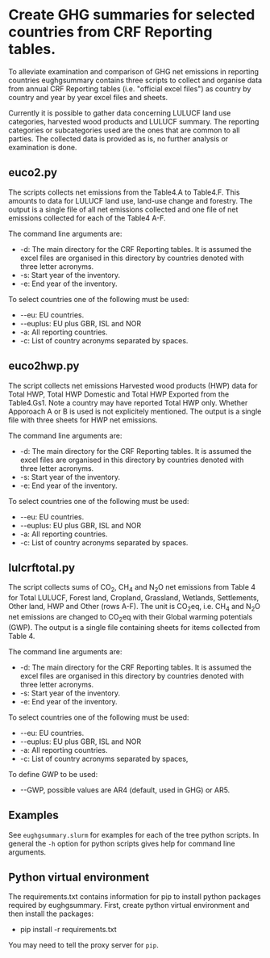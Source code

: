 # Create GHG summaries for selected countries from CRF Reporting tables.

To alleviate examination and comparison of GHG net emissions in reporting countries
eughgsummary contains three scripts to collect and organise data from annual CRF Reporting tables
(i.e. "official excel files") as country by country and year by year excel files and sheets. 

Currently it is possible to gather data concerning LULUCF land use categories,
harvested wood products and LULUCF summary. The reporting categories or subcategories used are the ones 
that are common to all parties. The collected data is provided as is, no further analysis or examination is done.

## euco2.py
The scripts collects net emissions from the Table4.A to Table4.F. This amounts to data for LULUCF
land use, land-use change and forestry. The output is a single file of all net emissions collected
and one file of net emissions collected for each of the Table4 A-F.

The command line arguments are:
+ -d: The main directory for the CRF Reporting tables. It is assumed the excel files are
      organised in this directory by countries denoted with three letter acronyms.
+ -s: Start year of the inventory.
+ -e: End year of the inventory.

To select countries one of the following must be used:
+ --eu: EU countries.
+ --euplus: EU plus GBR, ISL and NOR
+ -a: All reporting countries.
+ -c: List of country acronyms separated by spaces.

## euco2hwp.py
The script collects net emissions Harvested wood products (HWP) data for Total HWP, Total HWP Domestic
and Total HWP Exported from the Table4.Gs1. Note a country may have reported Total HWP only.
Whether Apporoach A or B is used is not explicitely mentioned. The output is a single
file with three sheets for HWP net emissions.

The command line arguments are:
+ -d: The main directory for the CRF Reporting tables. It is assumed the excel files are
      organised in this directory by countries denoted with three letter acronyms.
+ -s: Start year of the inventory.
+ -e: End year of the inventory.

To select countries one of the following must be used:
+ --eu: EU countries.
+ --euplus: EU plus GBR, ISL and NOR
+ -a: All reporting countries.
+ -c: List of country acronyms separated by spaces.

## lulcrftotal.py
The script collects sums of CO<sub>2</sub>, CH<sub>4</sub> and N<sub>2</sub>O net emissions from Table 4 for 
Total LULUCF, Forest land, Cropland, Grassland, Wetlands, Settlements, Other land, HWP and Other (rows A-F). 
The unit is CO<sub>2</sub>eq, i.e. CH<sub>4</sub> and N<sub>2</sub>O  net emissions are changed to CO<sub>2</sub>eq 
with their Global warming potentials (GWP).  The output is a single file containing sheets 
for items collected from Table 4.

The command line arguments are:
+ -d: The main directory for the CRF Reporting tables. It is assumed the excel files are
      organised in this directory by countries denoted with three letter acronyms.
+ -s: Start year of the inventory.
+ -e: End year of the inventory.

To select countries one of the following must be used:
+ --eu: EU countries.
+ --euplus: EU plus GBR, ISL and NOR
+ -a: All reporting countries.
+ -c: List of country acronyms separated by spaces,

To define GWP to be used:
+ --GWP, possible values are AR4 (default, used in GHG) or AR5.

## Examples

See `eughgsummary.slurm` for examples for each of the tree python scripts.
In general the `-h` option for python scripts gives help for command line arguments.

## Python virtual environment

The requirements.txt  contains information for pip to install python packages
required by eughgsummary. First, create python virtual environment and then
install the packages:
+ pip  install -r requirements.txt

You may need to tell the proxy server for `pip`.
